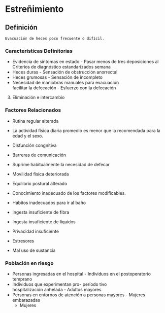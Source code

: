 # Estreñimiento
## Definición
	Evacuación de heces poco frecuente o difícil.

### Caracteristicas Definitorias
- Evidencia de síntomas en estado  - Pasar menos de tres deposiciones 
al 
 Criterios de diagnóstico 
estandarizados   semana  
- Heces duras  - Sensación de obstrucción anorrectal  
- Heces grumosas  - Sensación de incompleto  
- Necesidad de maniobras manuales 
para  evacuación  
 facilitar la defecación  - Esfuerzo con la defecación   
 
 
 
 
 
 
 
 
 
 
3. Eliminación e intercambio

### Factores Relacionados
- Rutina regular alterada   
- La actividad física diaria 
promedio es menor que la 
recomendada para la edad y 
el sexo.   
- Disfunción congnitiva   
- Barreras de comunicación   
- Suprime habitualmente la 
necesidad de defecar   
- Movilidad física deteriorada   
- Equilibrio postural alterado   
 
- Conocimiento inadecuado de los 
factores modificables.   
- Hábitos inadecuados para ir al baño   
- Ingesta insuficiente de fibra   
- Ingesta insuficiente de líquidos   
- Privacidad insuficiente   
- Estresores   
- Mal uso de sustancia

### Población en riesgo
- Personas ingresadas en el hospital  - Individuos en el postoperatorio 
temprano  
- Individuos que experimentan pro-   período tivo  
 hospitalización anhelada  - Adultos mayores  
- Personas en entornos de 
atención a personas mayores  - Mujeres embarazadas  
  - Mujeres

